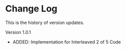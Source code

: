 Change Log
==========

This is the history of version updates.

Version 1.0.1

- ADDED: Implementation for Interleaved 2 of 5 Code



